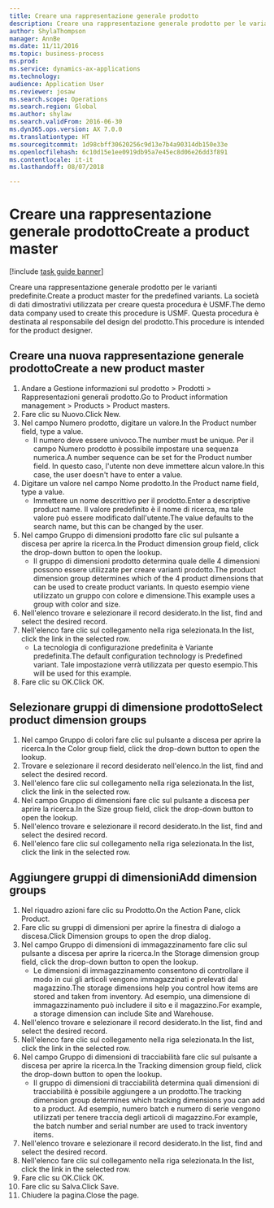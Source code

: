 ```yaml
--- 
title: Creare una rappresentazione generale prodotto
description: Creare una rappresentazione generale prodotto per le varianti predefinite.
author: ShylaThompson
manager: AnnBe
ms.date: 11/11/2016
ms.topic: business-process
ms.prod: 
ms.service: dynamics-ax-applications
ms.technology: 
audience: Application User
ms.reviewer: josaw
ms.search.scope: Operations
ms.search.region: Global
ms.author: shylaw
ms.search.validFrom: 2016-06-30
ms.dyn365.ops.version: AX 7.0.0
ms.translationtype: HT
ms.sourcegitcommit: 1d98cbff30620256c9d13e7b4a90314db150e33e
ms.openlocfilehash: 6c10d15e1ee0919db95a7e45ec8d06e26dd3f891
ms.contentlocale: it-it
ms.lasthandoff: 08/07/2018

---
```

# <a name="create-a-product-master"></a><span data-ttu-id="845bd-103">Creare una rappresentazione generale prodotto</span><span class="sxs-lookup"><span data-stu-id="845bd-103">Create a product master</span></span>

[!include [task guide banner](../../includes/task-guide-banner.md)]

<span data-ttu-id="845bd-104">Creare una rappresentazione generale prodotto per le varianti predefinite.</span><span class="sxs-lookup"><span data-stu-id="845bd-104">Create a product master for the predefined variants.</span></span> <span data-ttu-id="845bd-105">La società di dati dimostrativi utilizzata per creare questa procedura è USMF.</span><span class="sxs-lookup"><span data-stu-id="845bd-105">The demo data company used to create this procedure is USMF.</span></span> <span data-ttu-id="845bd-106">Questa procedura è destinata al responsabile del design del prodotto.</span><span class="sxs-lookup"><span data-stu-id="845bd-106">This procedure is intended for the product designer.</span></span>


## <a name="create-a-new-product-master"></a><span data-ttu-id="845bd-107">Creare una nuova rappresentazione generale prodotto</span><span class="sxs-lookup"><span data-stu-id="845bd-107">Create a new product master</span></span>
1. <span data-ttu-id="845bd-108">Andare a Gestione informazioni sul prodotto > Prodotti > Rappresentazioni generali prodotto.</span><span class="sxs-lookup"><span data-stu-id="845bd-108">Go to Product information management > Products > Product masters.</span></span>
2. <span data-ttu-id="845bd-109">Fare clic su Nuovo.</span><span class="sxs-lookup"><span data-stu-id="845bd-109">Click New.</span></span>
3. <span data-ttu-id="845bd-110">Nel campo Numero prodotto, digitare un valore.</span><span class="sxs-lookup"><span data-stu-id="845bd-110">In the Product number field, type a value.</span></span>
    * <span data-ttu-id="845bd-111">Il numero deve essere univoco.</span><span class="sxs-lookup"><span data-stu-id="845bd-111">The number must be unique.</span></span> <span data-ttu-id="845bd-112">Per il campo Numero prodotto è possibile impostare una sequenza numerica.</span><span class="sxs-lookup"><span data-stu-id="845bd-112">A number sequence can be set for the Product number field.</span></span> <span data-ttu-id="845bd-113">In questo caso, l'utente non deve immettere alcun valore.</span><span class="sxs-lookup"><span data-stu-id="845bd-113">In this case, the user doesn't have to enter a value.</span></span>  
4. <span data-ttu-id="845bd-114">Digitare un valore nel campo Nome prodotto.</span><span class="sxs-lookup"><span data-stu-id="845bd-114">In the Product name field, type a value.</span></span>
    * <span data-ttu-id="845bd-115">Immettere un nome descrittivo per il prodotto.</span><span class="sxs-lookup"><span data-stu-id="845bd-115">Enter a descriptive product name.</span></span> <span data-ttu-id="845bd-116">Il valore predefinito è il nome di ricerca, ma tale valore può essere modificato dall'utente.</span><span class="sxs-lookup"><span data-stu-id="845bd-116">The value defaults to the search name, but this can be changed by the user.</span></span>  
5. <span data-ttu-id="845bd-117">Nel campo Gruppo di dimensioni prodotto fare clic sul pulsante a discesa per aprire la ricerca.</span><span class="sxs-lookup"><span data-stu-id="845bd-117">In the Product dimension group field, click the drop-down button to open the lookup.</span></span>
    * <span data-ttu-id="845bd-118">Il gruppo di dimensioni prodotto determina quale delle 4 dimensioni possono essere utilizzate per creare varianti prodotto.</span><span class="sxs-lookup"><span data-stu-id="845bd-118">The product dimension group determines which of the 4 product dimensions that can be used to create product variants.</span></span> <span data-ttu-id="845bd-119">In questo esempio viene utilizzato un gruppo con colore e dimensione.</span><span class="sxs-lookup"><span data-stu-id="845bd-119">This example uses a group with color and size.</span></span>  
6. <span data-ttu-id="845bd-120">Nell'elenco trovare e selezionare il record desiderato.</span><span class="sxs-lookup"><span data-stu-id="845bd-120">In the list, find and select the desired record.</span></span>
7. <span data-ttu-id="845bd-121">Nell'elenco fare clic sul collegamento nella riga selezionata.</span><span class="sxs-lookup"><span data-stu-id="845bd-121">In the list, click the link in the selected row.</span></span>
    * <span data-ttu-id="845bd-122">La tecnologia di configurazione predefinita è Variante predefinita.</span><span class="sxs-lookup"><span data-stu-id="845bd-122">The default configuration technology is Predefined variant.</span></span> <span data-ttu-id="845bd-123">Tale impostazione verrà utilizzata per questo esempio.</span><span class="sxs-lookup"><span data-stu-id="845bd-123">This will be used for this example.</span></span>  
8. <span data-ttu-id="845bd-124">Fare clic su OK.</span><span class="sxs-lookup"><span data-stu-id="845bd-124">Click OK.</span></span>

## <a name="select-product-dimension-groups"></a><span data-ttu-id="845bd-125">Selezionare gruppi di dimensione prodotto</span><span class="sxs-lookup"><span data-stu-id="845bd-125">Select product dimension groups</span></span>
1. <span data-ttu-id="845bd-126">Nel campo Gruppo di colori fare clic sul pulsante a discesa per aprire la ricerca.</span><span class="sxs-lookup"><span data-stu-id="845bd-126">In the Color group field, click the drop-down button to open the lookup.</span></span>
2. <span data-ttu-id="845bd-127">Trovare e selezionare il record desiderato nell'elenco.</span><span class="sxs-lookup"><span data-stu-id="845bd-127">In the list, find and select the desired record.</span></span>
3. <span data-ttu-id="845bd-128">Nell'elenco fare clic sul collegamento nella riga selezionata.</span><span class="sxs-lookup"><span data-stu-id="845bd-128">In the list, click the link in the selected row.</span></span>
4. <span data-ttu-id="845bd-129">Nel campo Gruppo di dimensioni fare clic sul pulsante a discesa per aprire la ricerca.</span><span class="sxs-lookup"><span data-stu-id="845bd-129">In the Size group field, click the drop-down button to open the lookup.</span></span>
5. <span data-ttu-id="845bd-130">Nell'elenco trovare e selezionare il record desiderato.</span><span class="sxs-lookup"><span data-stu-id="845bd-130">In the list, find and select the desired record.</span></span>
6. <span data-ttu-id="845bd-131">Nell'elenco fare clic sul collegamento nella riga selezionata.</span><span class="sxs-lookup"><span data-stu-id="845bd-131">In the list, click the link in the selected row.</span></span>

## <a name="add-dimension-groups"></a><span data-ttu-id="845bd-132">Aggiungere gruppi di dimensioni</span><span class="sxs-lookup"><span data-stu-id="845bd-132">Add dimension groups</span></span>
1. <span data-ttu-id="845bd-133">Nel riquadro azioni fare clic su Prodotto.</span><span class="sxs-lookup"><span data-stu-id="845bd-133">On the Action Pane, click Product.</span></span>
2. <span data-ttu-id="845bd-134">Fare clic su gruppi di dimensioni per aprire la finestra di dialogo a discesa.</span><span class="sxs-lookup"><span data-stu-id="845bd-134">Click Dimension groups to open the drop dialog.</span></span>
3. <span data-ttu-id="845bd-135">Nel campo Gruppo di dimensioni di immagazzinamento fare clic sul pulsante a discesa per aprire la ricerca.</span><span class="sxs-lookup"><span data-stu-id="845bd-135">In the Storage dimension group field, click the drop-down button to open the lookup.</span></span>
    * <span data-ttu-id="845bd-136">Le dimensioni di immagazzinamento consentono di controllare il modo in cui gli articoli vengono immagazzinati e prelevati dal magazzino.</span><span class="sxs-lookup"><span data-stu-id="845bd-136">The storage dimensions help you control how items are stored and taken from inventory.</span></span> <span data-ttu-id="845bd-137">Ad esempio, una dimensione di immagazzinamento può includere il sito e il magazzino.</span><span class="sxs-lookup"><span data-stu-id="845bd-137">For example, a storage dimension can include Site and Warehouse.</span></span>  
4. <span data-ttu-id="845bd-138">Nell'elenco trovare e selezionare il record desiderato.</span><span class="sxs-lookup"><span data-stu-id="845bd-138">In the list, find and select the desired record.</span></span>
5. <span data-ttu-id="845bd-139">Nell'elenco fare clic sul collegamento nella riga selezionata.</span><span class="sxs-lookup"><span data-stu-id="845bd-139">In the list, click the link in the selected row.</span></span>
6. <span data-ttu-id="845bd-140">Nel campo Gruppo di dimensioni di tracciabilità fare clic sul pulsante a discesa per aprire la ricerca.</span><span class="sxs-lookup"><span data-stu-id="845bd-140">In the Tracking dimension group field, click the drop-down button to open the lookup.</span></span>
    * <span data-ttu-id="845bd-141">Il gruppo di dimensioni di tracciabilità determina quali dimensioni di tracciabilità è possibile aggiungere a un prodotto.</span><span class="sxs-lookup"><span data-stu-id="845bd-141">The tracking dimension group determines which tracking dimensions you can add to a product.</span></span> <span data-ttu-id="845bd-142">Ad esempio, numero batch e numero di serie vengono utilizzati per tenere traccia degli articoli di magazzino.</span><span class="sxs-lookup"><span data-stu-id="845bd-142">For example, the batch number and serial number are used to track inventory items.</span></span>  
7. <span data-ttu-id="845bd-143">Nell'elenco trovare e selezionare il record desiderato.</span><span class="sxs-lookup"><span data-stu-id="845bd-143">In the list, find and select the desired record.</span></span>
8. <span data-ttu-id="845bd-144">Nell'elenco fare clic sul collegamento nella riga selezionata.</span><span class="sxs-lookup"><span data-stu-id="845bd-144">In the list, click the link in the selected row.</span></span>
9. <span data-ttu-id="845bd-145">Fare clic su OK.</span><span class="sxs-lookup"><span data-stu-id="845bd-145">Click OK.</span></span>
10. <span data-ttu-id="845bd-146">Fare clic su Salva.</span><span class="sxs-lookup"><span data-stu-id="845bd-146">Click Save.</span></span>
11. <span data-ttu-id="845bd-147">Chiudere la pagina.</span><span class="sxs-lookup"><span data-stu-id="845bd-147">Close the page.</span></span>


